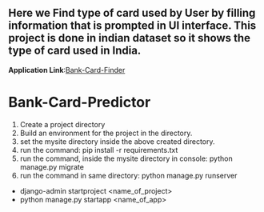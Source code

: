 
## Here we Find type of card used by User by filling information that is prompted in UI interface. This project is done in indian dataset so it shows the type of card used in India.
**Application Link**:[Bank-Card-Finder](https://bank-card-finder.herokuapp.com)
# Bank-Card-Predictor



1. Create a project directory
2. Build an environment for the project in the directory.
3. set the mysite directory inside the above created directory.
4. run the command: pip install -r requirements.txt
5. run the command, inside the mysite directory in console: python manage.py migrate
6. run the command in same directory: python manage.py runserver
- django-admin startproject <name_of_project>
- python manage.py startapp <name_of_app>
